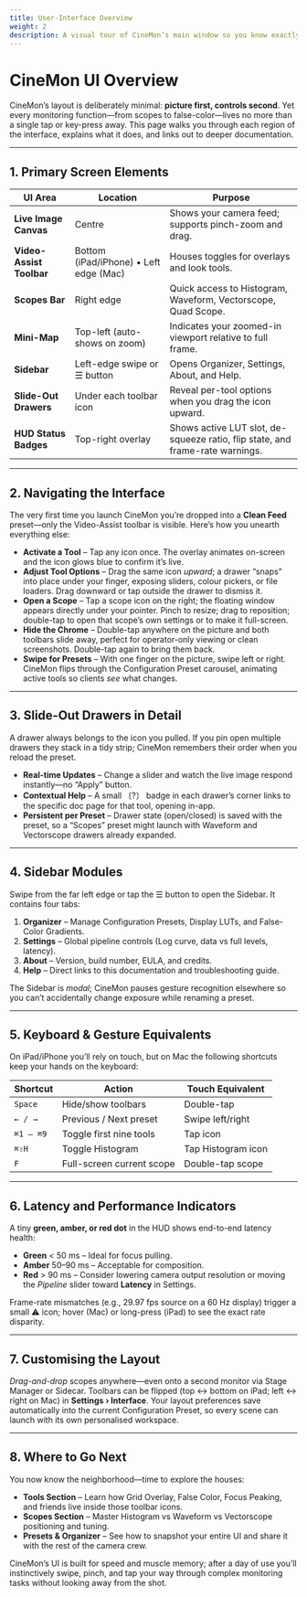 ```yaml
---
title: User-Interface Overview
weight: 2
description: A visual tour of CineMon’s main window so you know exactly where every control lives before heading on-set.
---
```


# CineMon UI Overview

CineMon’s layout is deliberately minimal: **picture first, controls second**.
Yet every monitoring function—from scopes to false-color—lives no more than a single tap or key-press away.
This page walks you through each region of the interface, explains what it does, and links out to deeper documentation.

---

## 1. Primary Screen Elements

| UI Area | Location | Purpose |
|---------|----------|---------|
| **Live Image Canvas** | Centre | Shows your camera feed; supports pinch-zoom and drag. |
| **Video-Assist Toolbar** | Bottom (iPad/iPhone) • Left edge (Mac) | Houses toggles for overlays and look tools. |
| **Scopes Bar** | Right edge | Quick access to Histogram, Waveform, Vectorscope, Quad Scope. |
| **Mini-Map** | Top-left (auto-shows on zoom) | Indicates your zoomed-in viewport relative to full frame. |
| **Sidebar** | Left-edge swipe or ☰ button | Opens Organizer, Settings, About, and Help. |
| **Slide-Out Drawers** | Under each toolbar icon | Reveal per-tool options when you drag the icon upward. |
| **HUD Status Badges** | Top-right overlay | Shows active LUT slot, de-squeeze ratio, flip state, and frame-rate warnings. |

---

## 2. Navigating the Interface

The very first time you launch CineMon you’re dropped into a **Clean Feed** preset—only the Video-Assist toolbar is visible.
Here’s how you unearth everything else:

* **Activate a Tool** – Tap any icon once.
  The overlay animates on-screen and the icon glows blue to confirm it’s live.
* **Adjust Tool Options** – Drag the same icon *upward*; a drawer “snaps” into place under your finger, exposing sliders, colour pickers, or file loaders.
  Drag downward or tap outside the drawer to dismiss it.
* **Open a Scope** – Tap a scope icon on the right; the floating window appears directly under your pointer.
  Pinch to resize; drag to reposition; double-tap to open that scope’s own settings or to make it full-screen.
* **Hide the Chrome** – Double-tap anywhere on the picture and both toolbars slide away, perfect for operator-only viewing or clean screenshots.
  Double-tap again to bring them back.
* **Swipe for Presets** – With one finger on the picture, swipe left or right.
  CineMon flips through the Configuration Preset carousel, animating active tools so clients *see* what changes.

---

## 3. Slide-Out Drawers in Detail

A drawer always belongs to the icon you pulled.
If you pin open multiple drawers they stack in a tidy strip; CineMon remembers their order when you reload the preset.

* **Real-time Updates** – Change a slider and watch the live image respond instantly—no “Apply” button.
* **Contextual Help** – A small 〔?〕 badge in each drawer’s corner links to the specific doc page for that tool, opening in-app.
* **Persistent per Preset** – Drawer state (open/closed) is saved with the preset, so a “Scopes” preset might launch with Waveform and Vectorscope drawers already expanded.

---

## 4. Sidebar Modules

Swipe from the far left edge or tap the ☰ button to open the Sidebar. It contains four tabs:

1. **Organizer** – Manage Configuration Presets, Display LUTs, and False-Color Gradients.
2. **Settings** – Global pipeline controls (Log curve, data vs full levels, latency).
3. **About** – Version, build number, EULA, and credits.
4. **Help** – Direct links to this documentation and troubleshooting guide.

The Sidebar is *modal*; CineMon pauses gesture recognition elsewhere so you can’t accidentally change exposure while renaming a preset.

---

## 5. Keyboard & Gesture Equivalents

On iPad/iPhone you’ll rely on touch, but on Mac the following shortcuts keep your hands on the keyboard:

| Shortcut | Action | Touch Equivalent |
|----------|--------|------------------|
| `Space` | Hide/show toolbars | Double-tap |
| `← / →` | Previous / Next preset | Swipe left/right |
| `⌘1 – ⌘9` | Toggle first nine tools | Tap icon |
| `⌘⇧H` | Toggle Histogram | Tap Histogram icon |
| `F` | Full-screen current scope | Double-tap scope |

---

## 6. Latency and Performance Indicators

A tiny **green, amber, or red dot** in the HUD shows end-to-end latency health:

* **Green** &lt; 50 ms – Ideal for focus pulling.
* **Amber** 50–90 ms – Acceptable for composition.
* **Red** &gt; 90 ms – Consider lowering camera output resolution or moving the *Pipeline* slider toward **Latency** in Settings.

Frame-rate mismatches (e.g., 29.97 fps source on a 60 Hz display) trigger a small ⚠︎ icon; hover (Mac) or long-press (iPad) to see the exact rate disparity.

---

## 7. Customising the Layout

*Drag-and-drop* scopes anywhere—even onto a second monitor via Stage Manager or Sidecar.
Toolbars can be flipped (top ↔ bottom on iPad; left ↔ right on Mac) in **Settings › Interface**.
Your layout preferences save automatically into the current Configuration Preset, so every scene can launch with its own personalised workspace.

---

## 8. Where to Go Next

You now know the neighborhood—time to explore the houses:

* **Tools Section** – Learn how Grid Overlay, False Color, Focus Peaking, and friends live inside those toolbar icons.
* **Scopes Section** – Master Histogram vs Waveform vs Vectorscope positioning and tuning.
* **Presets & Organizer** – See how to snapshot your entire UI and share it with the rest of the camera crew.

CineMon’s UI is built for speed and muscle memory; after a day of use you’ll instinctively swipe, pinch, and tap your way through complex monitoring tasks without looking away from the shot.